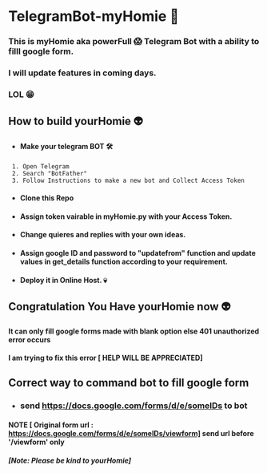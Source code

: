 # TelegramBot-myHomie 🤖

### This is myHomie aka powerFull 😱 Telegram Bot with a ability to filll google form.
### I will update features in coming days.
### LOL 😁	

## How to build yourHomie 👽
- #### Make your telegram BOT 🛠️
```
 1. Open Telegram
 2. Search "BotFather"
 3. Follow Instructions to make a new bot and Collect Access Token
```
- #### Clone this Repo 
- #### Assign token vairable in myHomie.py with your Access Token.
- #### Change quieres and replies with your own ideas.
- #### Assign google ID and password to "updatefrom" function and update values in get_details function according to your requirement.
- #### Deploy it in Online Host. 💀
## Congratulation You Have yourHomie now 👽

#### It can only fill google forms made with blank option else 401 unauthorized error occurs
#### I am trying to fix this error [ HELP WILL BE APPRECIATED]

## Correct way to command bot to fill google form
- ### send https://docs.google.com/forms/d/e/someIDs to bot
#### NOTE [ Original form url : https://docs.google.com/forms/d/e/someIDs/viewform] send url before '/viewform' only

##### [Note: Please be kind to yourHomie]
